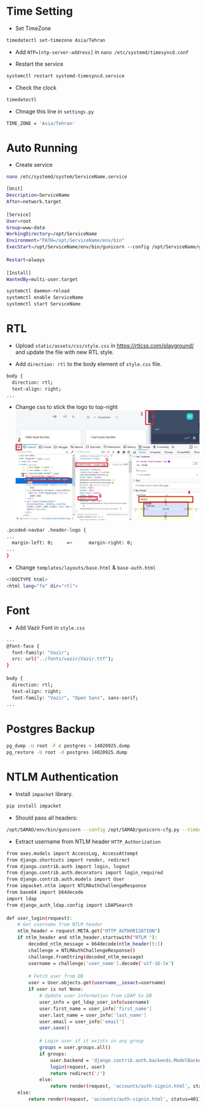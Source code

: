 # Time Setting
- Set TimeZone
```bash
timedatectl set-timezone Asia/Tehran
```

- Add `NTP=[ntp-server-address]` in `nano /etc/systemd/timesyncd.conf`

- Restart the service
```bash
systemctl restart systemd-timesyncd.service
```

- Check the clock
```bash
timedatectl
```

- Chnage this line in `settings.py`
```bash
TIME_ZONE = 'Asia/Tehran'
```

# Auto Running
- Create service
```bash
nano /etc/systemd/system/ServiceName.service
```

```bash
[Unit]
Description=ServiceName
After=network.target

[Service]
User=root
Group=www-data
WorkingDirectory=/opt/ServiceName
Environment="PATH=/opt/ServiceName/env/bin"
ExecStart=/opt/ServiceName/env/bin/gunicorn --config /opt/ServiceName/gunicorn-cfg.py core.wsgi

Restart=always

[Install]
WantedBy=multi-user.target
```

```bash
systemctl daemon-reload
systemctl enable ServiceName
systemctl start ServiceName
```

# RTL
- Upload ```static/assets/css/style.css``` in https://rtlcss.com/playground/ and update the file with new RTL style.

- Add ```direction: rtl``` to the body element of ```style.css``` file.
```bash
body {
  direction: rtl;
  text-align: right;
...
```

- Change css to stick the logo to top-right
![601](./res/601.jpg)
```bash
.pcoded-navbar .header-logo {
...
  margin-left: 0;     =>      margin-right: 0;
...
}
```

- Change ```templates/layouts/base.html``` & ```base-auth.html```

```bash
<!DOCTYPE html>
<html lang="fa" dir="rtl">
```

# Font
- Add Vazir Font in ```style.css```
```bash
...
@font-face {
  font-family: "Vazir";
  src: url("../fonts/vazir/Vazir.ttf");
}

body {
  direction: rtl;
  text-align: right;
  font-family: "Vazir", "Open Sans", sans-serif;
...
```

# Postgres Backup
```bash
pg_dump -U root -F c postgres > 14020925.dump
pg_restore -U root -d postgres 14020925.dump
```

# NTLM Authentication
- Install `impacket` library.
```bash
pip install impacket
```

- Should pass all headers:
```bash
/opt/SAMAD/env/bin/gunicorn --config /opt/SAMAD/gunicorn-cfg.py --timeout 120 --forwarded-allow-ips="*" core.wsgi
```

- Extract username from NTLM header `HTTP_Authorization`
```bash
from axes.models import AccessLog, AccessAttempt
from django.shortcuts import render, redirect
from django.contrib.auth import login, logout
from django.contrib.auth.decorators import login_required
from django.contrib.auth.models import User
from impacket.ntlm import NTLMAuthChallengeResponse
from base64 import b64decode
import ldap
from django_auth_ldap.config import LDAPSearch

def user_login(request):
    # Get username from NTLM header
    ntlm_header = request.META.get("HTTP_AUTHORIZATION")
    if ntlm_header and ntlm_header.startswith("NTLM "):
        decoded_ntlm_message = b64decode(ntlm_header[5:])
        challenge = NTLMAuthChallengeResponse()
        challenge.fromString(decoded_ntlm_message)
        username = challenge['user_name'].decode('utf-16-le')

        # Fetch user from DB    
        user = User.objects.get(username__iexact=username)
        if user is not None:
            # Update user information from LDAP to DB 
            user_info = get_ldap_user_info(username)
            user.first_name = user_info['first_name']
            user.last_name = user_info['last_name']
            user.email = user_info['email']
            user.save()

            # Login user if it exists in any group
            groups = user.groups.all()
            if groups:
                user.backend = 'django.contrib.auth.backends.ModelBackend'
                login(request, user)
                return redirect('/')
            else:
                return render(request, 'accounts/auth-signin.html', status=401)
    else:
        return render(request, 'accounts/auth-signin.html', status=401)
```

